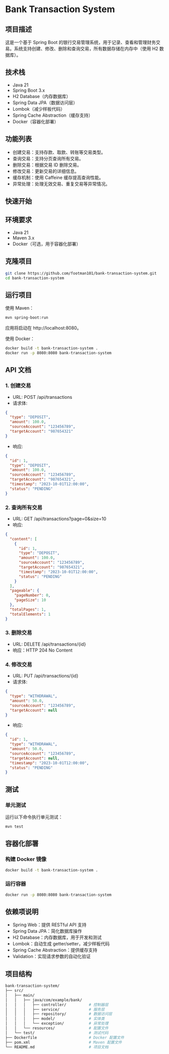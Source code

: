 **Bank Transaction System**
==========================

项目描述
--------

这是一个基于 Spring Boot 的银行交易管理系统，用于记录、查看和管理财务交易。系统支持创建、修改、删除和查询交易，所有数据存储在内存中（使用 H2 数据库）。

技术栈
--------

* Java 21
* Spring Boot 3.x
* H2 Database（内存数据库）
* Spring Data JPA（数据访问层）
* Lombok（减少样板代码）
* Spring Cache Abstraction（缓存支持）
* Docker（容器化部署）

功能列表
------------

* 创建交易：支持存款、取款、转账等交易类型。
* 查询交易：支持分页查询所有交易。
* 删除交易：根据交易 ID 删除交易。
* 修改交易：更新交易的详细信息。
* 缓存机制：使用 Caffeine 缓存提高查询性能。
* 异常处理：处理无效交易、重复交易等异常情况。

快速开始
------------

环境要求
------------

* Java 21
* Maven 3.x
* Docker（可选，用于容器化部署）

克隆项目
------------

```bash
git clone https://github.com/footman101/bank-transaction-system.git
cd bank-transaction-system
```

运行项目
------------

使用 Maven：
```bash
mvn spring-boot:run
```
应用将启动在 http://localhost:8080。

使用 Docker：
```bash
docker build -t bank-transaction-system .
docker run -p 8080:8080 bank-transaction-system
```

API 文档
------------

### 1. 创建交易

* URL: POST /api/transactions
* 请求体:
```json
{
  "type": "DEPOSIT",
  "amount": 100.0,
  "sourceAccount": "123456789",
  "targetAccount": "987654321"
}
```
* 响应:
```json
{
  "id": 1,
  "type": "DEPOSIT",
  "amount": 100.0,
  "sourceAccount": "123456789",
  "targetAccount": "987654321",
  "timestamp": "2023-10-01T12:00:00",
  "status": "PENDING"
}
```

### 2. 查询所有交易

* URL: GET /api/transactions?page=0&size=10
* 响应:
```json
{
  "content": [
    {
      "id": 1,
      "type": "DEPOSIT",
      "amount": 100.0,
      "sourceAccount": "123456789",
      "targetAccount": "987654321",
      "timestamp": "2023-10-01T12:00:00",
      "status": "PENDING"
    }
  ],
  "pageable": {
    "pageNumber": 0,
    "pageSize": 10
  },
  "totalPages": 1,
  "totalElements": 1
}
```

### 3. 删除交易

* URL: DELETE /api/transactions/{id}
* 响应：HTTP 204 No Content

### 4. 修改交易

* URL: PUT /api/transactions/{id}
* 请求体:
```json
{
  "type": "WITHDRAWAL",
  "amount": 50.0,
  "sourceAccount": "123456789",
  "targetAccount": null
}
```
* 响应:
```json
{
  "id": 1,
  "type": "WITHDRAWAL",
  "amount": 50.0,
  "sourceAccount": "123456789",
  "targetAccount": null,
  "timestamp": "2023-10-01T12:00:00",
  "status": "PENDING"
}
```

测试
-----

### 单元测试

运行以下命令执行单元测试：
```bash
mvn test
```

容器化部署
-------------

### 构建 Docker 镜像

```bash
docker build -t bank-transaction-system .
```

### 运行容器

```bash
docker run -p 8080:8080 bank-transaction-system
```

依赖项说明
-------------

* Spring Web：提供 RESTful API 支持
* Spring Data JPA：简化数据库操作
* H2 Database：内存数据库，用于开发和测试
* Lombok：自动生成 getter/setter，减少样板代码
* Spring Cache Abstraction：提供缓存支持
* Validation：实现请求参数的自动化验证

项目结构
-------------

```bash
bank-transaction-system/
├── src/
│   ├── main/
│   │   ├── java/com/example/bank/
│   │   │   ├── controller/          # 控制器层
│   │   │   ├── service/             # 服务层
│   │   │   ├── repository/          # 数据访问层
│   │   │   ├── model/               # 实体类
│   │   │   └── exception/           # 异常处理
│   │   └── resources/               # 配置文件
│   └── test/                        # 测试代码
├── Dockerfile                       # Docker 配置文件
├── pom.xml                          # Maven 配置文件
└── README.md                        # 项目文档